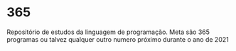 # 365
Repositório de estudos da linguagem de programação. Meta são 365 programas ou talvez qualquer outro numero próximo durante o ano de 2021
